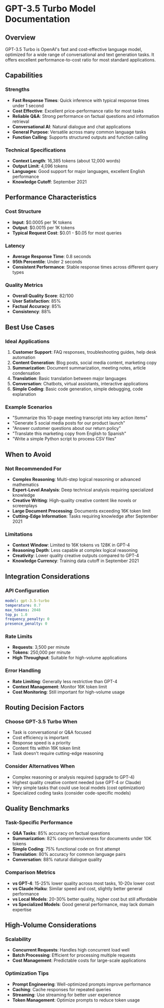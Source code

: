 # GPT-3.5 Turbo Model Documentation

## Overview
GPT-3.5 Turbo is OpenAI's fast and cost-effective language model, optimized for a wide range of conversational and text generation tasks. It offers excellent performance-to-cost ratio for most standard applications.

## Capabilities

### Strengths
- **Fast Response Times**: Quick inference with typical response times under 1 second
- **Cost Effective**: Excellent price-performance ratio for most tasks
- **Reliable Q&A**: Strong performance on factual questions and information retrieval
- **Conversational AI**: Natural dialogue and chat applications
- **General Purpose**: Versatile across many common language tasks
- **Function Calling**: Supports structured outputs and function calling

### Technical Specifications
- **Context Length**: 16,385 tokens (about 12,000 words)
- **Output Limit**: 4,096 tokens
- **Languages**: Good support for major languages, excellent English performance
- **Knowledge Cutoff**: September 2021

## Performance Characteristics

### Cost Structure
- **Input**: $0.0005 per 1K tokens
- **Output**: $0.0015 per 1K tokens
- **Typical Request Cost**: $0.01 - $0.05 for most queries

### Latency
- **Average Response Time**: 0.8 seconds
- **95th Percentile**: Under 2 seconds
- **Consistent Performance**: Stable response times across different query types

### Quality Metrics
- **Overall Quality Score**: 82/100
- **User Satisfaction**: 85%
- **Factual Accuracy**: 85%
- **Consistency**: 88%

## Best Use Cases

### Ideal Applications
1. **Customer Support**: FAQ responses, troubleshooting guides, help desk automation
2. **Content Generation**: Blog posts, social media content, marketing copy
3. **Summarization**: Document summarization, meeting notes, article condensation
4. **Translation**: Basic translation between major languages
5. **Conversation**: Chatbots, virtual assistants, interactive applications
6. **Simple Coding**: Basic code generation, simple debugging, code explanation

### Example Scenarios
- "Summarize this 10-page meeting transcript into key action items"
- "Generate 5 social media posts for our product launch"
- "Answer customer questions about our return policy"
- "Translate this marketing copy from English to Spanish"
- "Write a simple Python script to process CSV files"

## When to Avoid

### Not Recommended For
- **Complex Reasoning**: Multi-step logical reasoning or advanced mathematics
- **Expert-Level Analysis**: Deep technical analysis requiring specialized knowledge
- **Creative Writing**: High-quality creative content like novels or screenplays
- **Large Document Processing**: Documents exceeding 16K token limit
- **Cutting-Edge Information**: Tasks requiring knowledge after September 2021

### Limitations
- **Context Window**: Limited to 16K tokens vs 128K in GPT-4
- **Reasoning Depth**: Less capable at complex logical reasoning
- **Creativity**: Lower quality creative outputs compared to GPT-4
- **Knowledge Currency**: Training data cutoff in September 2021

## Integration Considerations

### API Configuration
```yaml
model: gpt-3.5-turbo
temperature: 0.7
max_tokens: 2048
top_p: 1.0
frequency_penalty: 0
presence_penalty: 0
```

### Rate Limits
- **Requests**: 3,500 per minute
- **Tokens**: 250,000 per minute
- **High Throughput**: Suitable for high-volume applications

### Error Handling
- **Rate Limiting**: Generally less restrictive than GPT-4
- **Context Management**: Monitor 16K token limit
- **Cost Monitoring**: Still important for high-volume usage

## Routing Decision Factors

### Choose GPT-3.5 Turbo When
- Task is conversational or Q&A focused
- Cost efficiency is important
- Response speed is a priority
- Content fits within 16K token limit
- Task doesn't require cutting-edge reasoning

### Consider Alternatives When
- Complex reasoning or analysis required (upgrade to GPT-4)
- Highest quality creative content needed (use GPT-4 or Claude)
- Very simple tasks that could use local models (cost optimization)
- Specialized coding tasks (consider code-specific models)

## Quality Benchmarks

### Task-Specific Performance
- **Q&A Tasks**: 85% accuracy on factual questions
- **Summarization**: 82% comprehensiveness for documents under 10K tokens
- **Simple Coding**: 75% functional code on first attempt
- **Translation**: 80% accuracy for common language pairs
- **Conversation**: 88% natural dialogue quality

### Comparison Metrics
- **vs GPT-4**: 15-25% lower quality across most tasks, 10-20x lower cost
- **vs Claude Haiku**: Similar speed and cost, slightly better general performance
- **vs Local Models**: 20-30% better quality, higher cost but still affordable
- **vs Specialized Models**: Good general performance, may lack domain expertise

## High-Volume Considerations

### Scalability
- **Concurrent Requests**: Handles high concurrent load well
- **Batch Processing**: Efficient for processing multiple requests
- **Cost Management**: Predictable costs for large-scale applications

### Optimization Tips
- **Prompt Engineering**: Well-optimized prompts improve performance
- **Caching**: Cache responses for repeated queries
- **Streaming**: Use streaming for better user experience
- **Token Management**: Optimize prompts to reduce token usage
